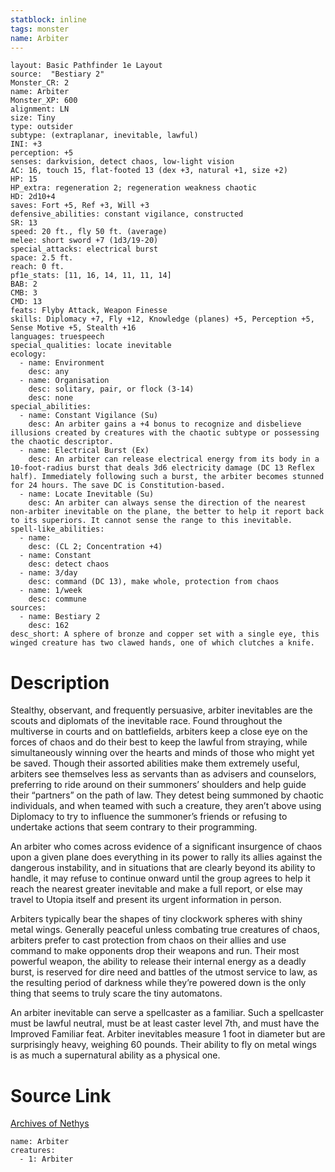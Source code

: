 ```yaml
---
statblock: inline
tags: monster
name: Arbiter
---
```

```statblock
layout: Basic Pathfinder 1e Layout
source:  "Bestiary 2"
Monster_CR: 2
name: Arbiter
Monster_XP: 600
alignment: LN
size: Tiny
type: outsider
subtype: (extraplanar, inevitable, lawful)
INI: +3
perception: +5
senses: darkvision, detect chaos, low-light vision
AC: 16, touch 15, flat-footed 13 (dex +3, natural +1, size +2)
HP: 15
HP_extra: regeneration 2; regeneration weakness chaotic
HD: 2d10+4
saves: Fort +5, Ref +3, Will +3
defensive_abilities: constant vigilance, constructed
SR: 13
speed: 20 ft., fly 50 ft. (average)
melee: short sword +7 (1d3/19-20)
special_attacks: electrical burst
space: 2.5 ft.
reach: 0 ft.
pf1e_stats: [11, 16, 14, 11, 11, 14]
BAB: 2
CMB: 3
CMD: 13
feats: Flyby Attack, Weapon Finesse
skills: Diplomacy +7, Fly +12, Knowledge (planes) +5, Perception +5, Sense Motive +5, Stealth +16
languages: truespeech
special_qualities: locate inevitable
ecology:
  - name: Environment
    desc: any
  - name: Organisation
    desc: solitary, pair, or flock (3-14)
    desc: none
special_abilities:
  - name: Constant Vigilance (Su)
    desc: An arbiter gains a +4 bonus to recognize and disbelieve illusions created by creatures with the chaotic subtype or possessing the chaotic descriptor.
  - name: Electrical Burst (Ex)
    desc: An arbiter can release electrical energy from its body in a 10-foot-radius burst that deals 3d6 electricity damage (DC 13 Reflex half). Immediately following such a burst, the arbiter becomes stunned for 24 hours. The save DC is Constitution-based.
  - name: Locate Inevitable (Su)
    desc: An arbiter can always sense the direction of the nearest non-arbiter inevitable on the plane, the better to help it report back to its superiors. It cannot sense the range to this inevitable.
spell-like_abilities:
  - name:
    desc: (CL 2; Concentration +4)
  - name: Constant
    desc: detect chaos
  - name: 3/day
    desc: command (DC 13), make whole, protection from chaos
  - name: 1/week
    desc: commune
sources:
  - name: Bestiary 2
    desc: 162
desc_short: A sphere of bronze and copper set with a single eye, this winged creature has two clawed hands, one of which clutches a knife.
```
# Description
Stealthy, observant, and frequently persuasive, arbiter inevitables are the scouts and diplomats of the inevitable race. Found throughout the multiverse in courts and on battlefields, arbiters keep a close eye on the forces of chaos and do their best to keep the lawful from straying, while simultaneously winning over the hearts and minds of those who might yet be saved. Though their assorted abilities make them extremely useful, arbiters see themselves less as servants than as advisers and counselors, preferring to ride around on their summoners’ shoulders and help guide their “partners” on the path of law. They detest being summoned by chaotic individuals, and when teamed with such a creature, they aren’t above using Diplomacy to try to influence the summoner’s friends or refusing to undertake actions that seem contrary to their programming.

An arbiter who comes across evidence of a significant insurgence of chaos upon a given plane does everything in its power to rally its allies against the dangerous instability, and in situations that are clearly beyond its ability to handle, it may refuse to continue onward until the group agrees to help it reach the nearest greater inevitable and make a full report, or else may travel to Utopia itself and present its urgent information in person.

Arbiters typically bear the shapes of tiny clockwork spheres with shiny metal wings. Generally peaceful unless combating true creatures of chaos, arbiters prefer to cast protection from chaos on their allies and use command to make opponents drop their weapons and run. Their most powerful weapon, the ability to release their internal energy as a deadly burst, is reserved for dire need and battles of the utmost service to law, as the resulting period of darkness while they’re powered down is the only thing that seems to truly scare the tiny automatons.

An arbiter inevitable can serve a spellcaster as a familiar. Such a spellcaster must be lawful neutral, must be at least caster level 7th, and must have the Improved Familiar feat. Arbiter inevitables measure 1 foot in diameter but are surprisingly heavy, weighing 60 pounds. Their ability to fly on metal wings is as much a supernatural ability as a physical one.
# Source Link
[Archives of Nethys](https://aonprd.com/MonsterDisplay.aspx?ItemName=Arbiter)
```encounter-table
name: Arbiter
creatures:
  - 1: Arbiter
```
